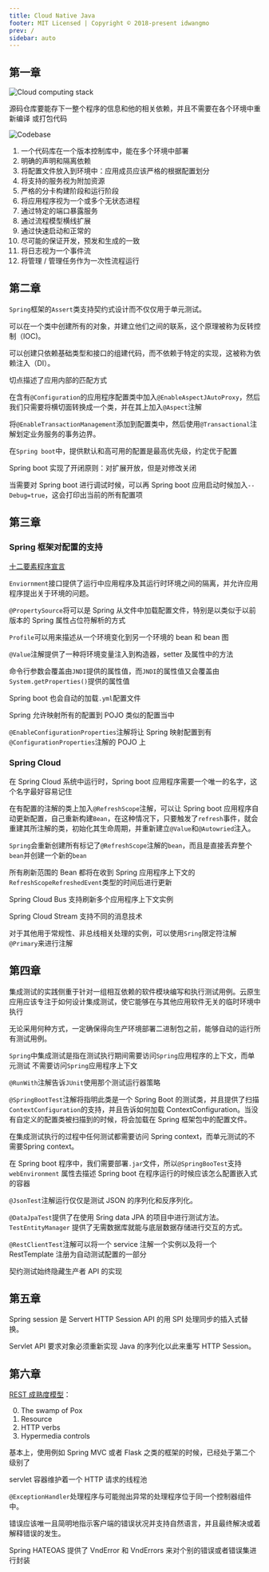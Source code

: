 ```yaml
---
title: Cloud Native Java
footer: MIT Licensed | Copyright © 2018-present idwangmo
prev: /
sidebar: auto
---
```


## 第一章

![Cloud computing stack](./imgs/cloud_native_java/cloud_computing_stack.png)

源码仓库要能存下一整个程序的信息和他的相关依赖，并且不需要在各个环境中重新编译
或打包代码

![Codebase](./imgs/cloud_native_java/codebase.png)

1. 一个代码库在一个版本控制库中，能在多个环境中部署
2. 明确的声明和隔离依赖
3. 将配置文件放入到环境中：应用成员应该严格的根据配置划分
4. 将支持的服务视为附加资源
5. 严格的分卡构建阶段和运行阶段
6. 将应用程序视为一个或多个无状态进程
7. 通过特定的端口暴露服务
8. 通过流程模型横线扩展
9. 通过快速启动和正常的
10. 尽可能的保证开发，预发和生成的一致
11. 将日志视为一个事件流
12. 将管理 / 管理任务作为一次性流程运行

## 第二章

`Spring`框架的`Assert`类支持契约式设计而不仅仅用于单元测试。

可以在一个类中创建所有的对象，并建立他们之间的联系，这个原理被称为反转控制（IOC)。

可以创建只依赖基础类型和接口的组建代码，而不依赖于特定的实现，这被称为依赖注入（DI）。

切点描述了应用内部的匹配方式

在含有`@Configuration`的应用程序配置类中加入`@EnableAspectJAutoProxy`，然后我们只需要将横切面转换成一个类，并在其上加入`@Aspect`注解

将`@EnableTransactionManagement`添加到配置类中，然后使用`@Transactional`注解划定业务服务的事务边界。

在`Spring boot`中，提供默认和高可用的配置是最高优先级，约定优于配置

Spring boot 实现了开闭原则：对扩展开放，但是对修改关闭

当需要对 Spring boot 进行调试时候，可以再 Spring boot 应用启动时候加入`--Debug=true`，这会打印出当前的所有配置项

## 第三章

### Spring 框架对配置的支持

[十二要素程序宣言](https://12factor.net/)

`Enviornment`接口提供了运行中应用程序及其运行时环境之间的隔离，并允许应用程序提出关于环境的问题。

`@PropertySource`将可以是 Spring 从文件中加载配置文件，特别是以类似于以前版本的 Spring 属性占位符解析的方式

`Profile`可以用来描述从一个环境变化到另一个环境的 bean 和 bean 图

`@Value`注解提供了一种将环境变量注入到构造器，setter 及属性中的方法

命令行参数会覆盖由`JNDI`提供的属性值，而`JNDI`的属性值又会覆盖由`System.getProperties()`提供的属性值

Spring boot 也会自动的加载`.yml`配置文件

Spring 允许映射所有的配置到 POJO 类似的配置当中

`@EnableConfigurationProperties`注解将让 Spring 映射配置到有`@ConfigurationProperties`注解的 POJO 上

### Spring Cloud

在 Spring Cloud 系统中运行时，Spring boot 应用程序需要一个唯一的名字，这个名字最好容易记住

在有配置的注解的类上加入`@RefreshScope`注解，可以让 Spring boot 应用程序自动更新配置，自己重新构建`Bean`，在这种情况下，只要触发了`refresh`事件，就会重建其所注解的类，初始化其生命周期，并重新建立`@Value`和`@Autowried`注入。

`Spring`会重新创建所有标记了`@RefreshScope`注解的`bean`，而且是直接丢弃整个`bean`并创建一个新的`bean`

所有刷新范围的 Bean 都将在收到 Spring 应用程序上下文的`RefreshScopeRefreshedEvent`类型的时间后进行更新

Spring Cloud Bus 支持刷新多个应用程序上下文实例

Spring Cloud Stream 支持不同的消息技术

对于其他用于常规性、非总线相关处理的实例，可以使用`Sring`限定符注解`@Primary`来进行注解

## 第四章

集成测试的实践侧重于针对一组相互依赖的软件模块编写和执行测试用例。云原生应用应该专注于如何设计集成测试，使它能够在与其他应用软件无关的临时环境中执行

无论采用何种方式，一定确保得向生产环境部署二进制包之前，能够自动的运行所有测试用例。

`Spring`中集成测试是指在测试执行期间需要访问`Spring`应用程序的上下文，而单元测试 不需要访问`Spring`应用程序上下文

`@RunWith`注解告诉`JUnit`使用那个测试运行器策略

`@SpringBootTest`注解将指明此类是一个 Spring Boot 的测试类，并且提供了扫描`ContextConfiguration`的支持，并且告诉如何加载 ContextConfiguration。当没有自定义的配置类被扫描到的时候，将会加载在 Spring 框架包中的配置文件。

在集成测试执行的过程中任何测试都需要访问 Spring context，而单元测试的不需要Spring context。

在 Spring boot 程序中，我们需要部署`.jar`文件，所以`@SpringBooTest`支持`webEnvironment`
属性去描述 Spring boot 在程序运行的时候应该怎么配置嵌入式的容器

`@JsonTest`注解运行仅仅是测试 JSON 的序列化和反序列化。

`@DataJpaTest`提供了在使用 Sring data JPA 的项目中进行测试方法。`TestEntityManager`
提供了无需数据库就能与底层数据存储进行交互的方式。

`@RestClientTest`注解可以将一个 service 注解一个实例以及将一个 RestTemplate
注册为自动测试配置的一部分

契约测试始终隐藏生产者 API 的实现

## 第五章

Spring session 是 Servert HTTP Session API 的用 SPI 处理同步的插入式替换。

Servlet API 要求对象必须重新实现 Java 的序列化以此来重写 HTTP Session。

## 第六章

[REST 成熟度模型](https://martinfowler.com/articles/richardsonMaturityModel.html)：

0. The swamp of Pox
1. Resource
2. HTTP verbs
3. Hypermedia controls

基本上，使用例如 Spring MVC 或者 Flask 之类的框架的时候，已经处于第二个级别了

servlet 容器维护着一个 HTTP 请求的线程池

`@ExceptionHandler`处理程序与可能抛出异常的处理程序位于同一个控制器组件中。

错误应该唯一且简明地指示客户端的错误状况并支持自然语言，并且最终解决或着解释错误的发生。

Spring HATEOAS 提供了 VndError 和 VndErrors 来对个别的错误或者错误集进行封装


